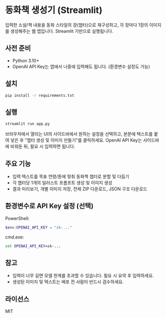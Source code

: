 # 동화책 생성기 (Streamlit)

입력한 소설/책 내용을 동화 스타일의 장(챕터)으로 재구성하고, 각 장마다 1장의 이미지를 생성해주는 웹 앱입니다. Streamlit 기반으로 실행됩니다.

## 사전 준비
- Python 3.10+
- OpenAI API Key는 앱에서 나중에 입력해도 됩니다. (환경변수 설정도 가능)

## 설치
```bash
pip install -r requirements.txt
```

## 실행
```bash
streamlit run app.py
```

브라우저에서 열리는 UI의 사이드바에서 원하는 설정을 선택하고, 본문에 텍스트를 붙여 넣은 후 "챕터 생성 및 이미지 만들기"를 클릭하세요. OpenAI API Key는 사이드바에 비워둔 뒤, 필요 시 입력하면 됩니다.

## 주요 기능
- 입력 텍스트를 목표 연령/톤에 맞춰 동화책 챕터로 분할 및 다듬기
- 각 챕터당 1개의 일러스트 프롬프트 생성 및 이미지 생성
- 결과 미리보기, 개별 이미지 저장, 전체 ZIP 다운로드, JSON 구조 다운로드

## 환경변수로 API Key 설정 (선택)
PowerShell:
```powershell
$env:OPENAI_API_KEY = "sk-..."
```
cmd.exe:
```cmd
set OPENAI_API_KEY=sk-...
```

## 참고
- 입력이 너무 길면 모델 한계를 초과할 수 있습니다. 필요 시 요약 후 입력하세요.
- 생성된 이미지 및 텍스트는 배포 전 사람이 반드시 검수하세요.

## 라이선스
MIT
